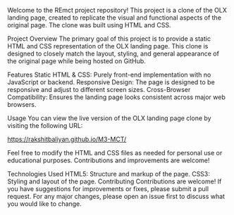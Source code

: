 Welcome to the REmct project repository! This project is a clone of the OLX landing page, created to replicate the visual and functional aspects of the original page. The clone was built using HTML and CSS.

Project Overview
The primary goal of this project is to provide a static HTML and CSS representation of the OLX landing page. This clone is designed to closely match the layout, styling, and general appearance of the original page while being hosted on GitHub.

Features
Static HTML & CSS: Purely front-end implementation with no JavaScript or backend.
Responsive Design: The page is designed to be responsive and adjust to different screen sizes.
Cross-Browser Compatibility: Ensures the landing page looks consistent across major web browsers.

Usage
You can view the live version of the OLX landing page clone by visiting the following URL:

https://rakshitbaliyan.github.io/M3-MCT/

Feel free to modify the HTML and CSS files as needed for personal use or educational purposes. Contributions and improvements are welcome!

Technologies Used
HTML5: Structure and markup of the page.
CSS3: Styling and layout of the page.
Contributing
Contributions are welcome! If you have suggestions for improvements or fixes, please submit a pull request. For any major changes, please open an issue first to discuss what you would like to change.
